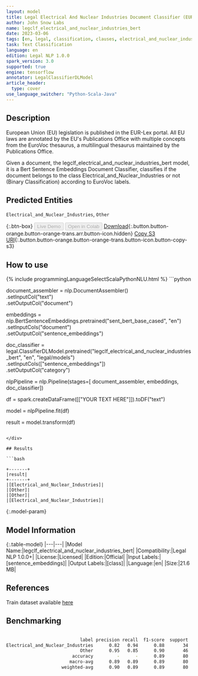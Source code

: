 ```yaml
---
layout: model
title: Legal Electrical And Nuclear Industries Document Classifier (EURLEX)
author: John Snow Labs
name: legclf_electrical_and_nuclear_industries_bert
date: 2023-03-06
tags: [en, legal, classification, clauses, electrical_and_nuclear_industries, licensed, tensorflow]
task: Text Classification
language: en
edition: Legal NLP 1.0.0
spark_version: 3.0
supported: true
engine: tensorflow
annotator: LegalClassifierDLModel
article_header:
  type: cover
use_language_switcher: "Python-Scala-Java"
---
```


## Description

European Union (EU) legislation is published in the EUR-Lex portal. All EU laws are annotated by the EU's Publications Office with multiple concepts from the EuroVoc thesaurus, a multilingual thesaurus maintained by the Publications Office.

Given a document, the legclf_electrical_and_nuclear_industries_bert model, it is a Bert Sentence Embeddings Document Classifier, classifies if the document belongs to the class Electrical_and_Nuclear_Industries or not (Binary Classification) according to EuroVoc labels.

## Predicted Entities

`Electrical_and_Nuclear_Industries`, `Other`

{:.btn-box}
<button class="button button-orange" disabled>Live Demo</button>
<button class="button button-orange" disabled>Open in Colab</button>
[Download](https://s3.amazonaws.com/auxdata.johnsnowlabs.com/legal/models/legclf_electrical_and_nuclear_industries_bert_en_1.0.0_3.0_1678111896903.zip){:.button.button-orange.button-orange-trans.arr.button-icon.hidden}
[Copy S3 URI](s3://auxdata.johnsnowlabs.com/legal/models/legclf_electrical_and_nuclear_industries_bert_en_1.0.0_3.0_1678111896903.zip){:.button.button-orange.button-orange-trans.button-icon.button-copy-s3}

## How to use



<div class="tabs-box" markdown="1">
{% include programmingLanguageSelectScalaPythonNLU.html %}
```python

document_assembler = nlp.DocumentAssembler()\
    .setInputCol("text")\
    .setOutputCol("document")

embeddings = nlp.BertSentenceEmbeddings.pretrained("sent_bert_base_cased", "en")\
    .setInputCols("document")\
    .setOutputCol("sentence_embeddings")

doc_classifier = legal.ClassifierDLModel.pretrained("legclf_electrical_and_nuclear_industries_bert", "en", "legal/models")\
    .setInputCols(["sentence_embeddings"])\
    .setOutputCol("category")

nlpPipeline = nlp.Pipeline(stages=[
    document_assembler, 
    embeddings,
    doc_classifier])

df = spark.createDataFrame([["YOUR TEXT HERE"]]).toDF("text")

model = nlpPipeline.fit(df)

result = model.transform(df)

```

</div>

## Results

```bash

+-------+
|result|
+-------+
|[Electrical_and_Nuclear_Industries]|
|[Other]|
|[Other]|
|[Electrical_and_Nuclear_Industries]|

```

{:.model-param}
## Model Information

{:.table-model}
|---|---|
|Model Name:|legclf_electrical_and_nuclear_industries_bert|
|Compatibility:|Legal NLP 1.0.0+|
|License:|Licensed|
|Edition:|Official|
|Input Labels:|[sentence_embeddings]|
|Output Labels:|[class]|
|Language:|en|
|Size:|21.6 MB|

## References

Train dataset available [here](https://huggingface.co/datasets/lex_glue)

## Benchmarking

```bash

                            label precision recall  f1-score  support
Electrical_and_Nuclear_Industries      0.82   0.94      0.88       34
                            Other      0.95   0.85      0.90       46
                         accuracy         -      -      0.89       80
                        macro-avg      0.89   0.89      0.89       80
                     weighted-avg      0.90   0.89      0.89       80
```